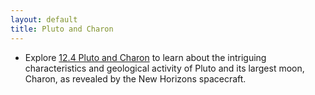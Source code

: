 ```yaml
---
layout: default
title: Pluto and Charon
---
```


- Explore [12.4 Pluto and Charon](https://openstax.org/books/astronomy-2e/pages/12-4-pluto-and-charon) to learn about the intriguing characteristics and geological activity of Pluto and its largest moon, Charon, as revealed by the New Horizons spacecraft. 
